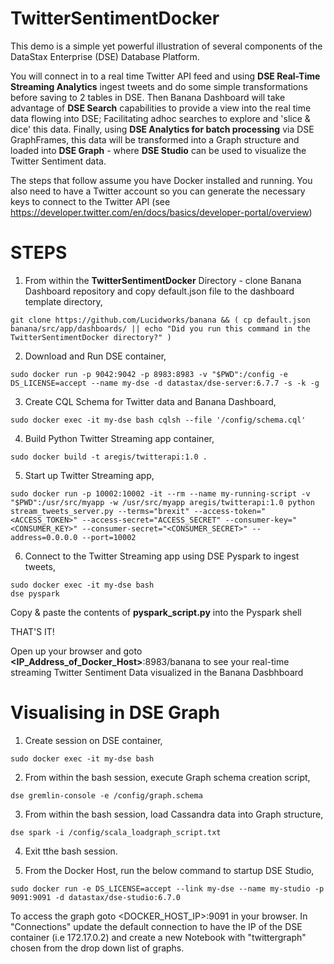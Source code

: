 # TwitterSentimentDocker

This demo is a simple yet powerful illustration of several components of the DataStax Enterprise (DSE) Database Platform.

You will connect in to a real time Twitter API feed and using **DSE Real-Time Streaming Analytics** ingest tweets and do some simple transformations before saving to 2 tables in DSE. Then Banana Dashboard will take advantage of **DSE Search** capabilities to provide a view into the real time data flowing into DSE; Facilitating adhoc searches to explore and 'slice & dice' this data. Finally, using **DSE Analytics for batch processing** via DSE GraphFrames, this data will be transformed into a Graph structure and loaded into **DSE Graph** - where **DSE Studio** can be used to visualize the Twitter Sentiment data.

The steps that follow assume you have Docker installed and running. You also need to have a Twitter account so you can generate the necessary keys to connect to the Twitter API (see  https://developer.twitter.com/en/docs/basics/developer-portal/overview)

STEPS
=====

1. From within the **TwitterSentimentDocker** Directory - clone Banana Dashboard repository and copy default.json file to the dashboard template directory,

```
git clone https://github.com/Lucidworks/banana && ( cp default.json banana/src/app/dashboards/ || echo "Did you run this command in the TwitterSentimentDocker directory?" )
```

2. Download and Run DSE container,

```
sudo docker run -p 9042:9042 -p 8983:8983 -v "$PWD":/config -e DS_LICENSE=accept --name my-dse -d datastax/dse-server:6.7.7 -s -k -g
```

3. Create CQL Schema for Twitter data and Banana Dashboard,

```
sudo docker exec -it my-dse bash cqlsh --file '/config/schema.cql'
```

4. Build Python Twitter Streaming app container,

```
sudo docker build -t aregis/twitterapi:1.0 .
```

5. Start up Twitter Streaming app,

```
sudo docker run -p 10002:10002 -it --rm --name my-running-script -v "$PWD":/usr/src/myapp -w /usr/src/myapp aregis/twitterapi:1.0 python stream_tweets_server.py --terms="brexit" --access-token="<ACCESS_TOKEN>" --access-secret="ACCESS_SECRET" --consumer-key="<CONSUMER_KEY>" --consumer-secret="<CONSUMER_SECRET>" --address=0.0.0.0 --port=10002
```

6. Connect to the Twitter Streaming app using DSE Pyspark to ingest tweets,

```
sudo docker exec -it my-dse bash
dse pyspark
```

Copy & paste the contents of **pyspark_script.py** into the Pyspark shell

THAT'S IT!

Open up your browser and goto **\<IP_Address_of_Docker_Host\>**:8983/banana to see your real-time streaming Twitter Sentiment Data visualized in the Banana Dasbhboard


Visualising in DSE Graph
========================

1. Create session on DSE container,

```sudo docker exec -it my-dse bash```

2. From within the bash session, execute Graph schema creation script,
 
```dse gremlin-console -e /config/graph.schema```

3. From within the bash session, load Cassandra data into Graph structure,

```dse spark -i /config/scala_loadgraph_script.txt```

4. Exit tthe bash session.

5. From the Docker Host, run the below command to startup DSE Studio,

```sudo docker run -e DS_LICENSE=accept --link my-dse --name my-studio -p 9091:9091 -d datastax/dse-studio:6.7.0```

To access the graph goto <DOCKER_HOST_IP>:9091 in your browser. In "Connections" update the default connection to have the IP of the DSE container (i.e 172.17.0.2) and create a new Notebook with "twittergraph" chosen from the drop down list of graphs.
